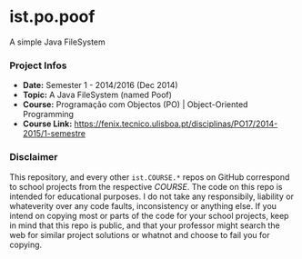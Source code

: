 # ist.po.poof
A simple Java FileSystem

### Project Infos
* **Date:** Semester 1 - 2014/2016 (Dec 2014)
* **Topic:** A Java FileSystem (named Poof)
* **Course:** Programação com Objectos (PO) | Object-Oriented Programming
* **Course Link:** https://fenix.tecnico.ulisboa.pt/disciplinas/PO17/2014-2015/1-semestre


### Disclaimer
This repository, and every other `ist.COURSE.*` repos on GitHub correspond to school projects from the respective *COURSE*. The code on this repo is intended for educational purposes. I do not take any responsibily, liability or whateverity over any code faults, inconsistency or anything else. If you intend on copying most or parts of the code for your school projects, keep in mind that this repo is public, and that your professor might search the web for similar project solutions or whatnot and choose to fail you for copying.
